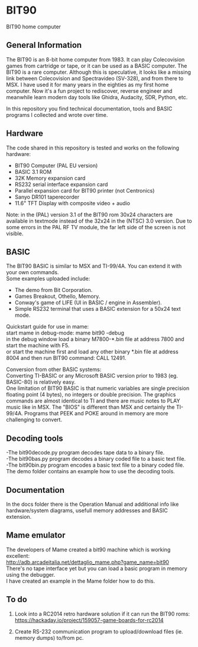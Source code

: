 # BIT90
BIT90 home computer

## General Information
The BIT90 is an 8-bit home computer from 1983. It can play Colecovision games from cartridge or tape, or it can be used as a BASIC computer. The BIT90 is a rare computer. Although this is speculative, it looks like a missing link between Colecovision and Spectravideo (SV-328), and from there to MSX. I have used it for many years in the eighties as my first home computer. Now it's a fun project to rediscover, reverse engineer and meanwhile learn modern day tools like Ghidra, Audacity, SDR, Python, etc. 
  
In this repository you find technical documentation, tools and BASIC programs I collected and wrote over time.

## Hardware
The code shared in this repository is tested and works on the following hardware:
- BIT90 Computer (PAL EU version)
- BASIC 3.1 ROM
- 32K Memory expansion card
- RS232 serial interface expansion card
- Parallel expansion card for BIT90 printer (not Centronics)
- Sanyo DR101 taperecorder
- 11.6" TFT Display with composite video + audio

Note: in the (PAL) version 3.1 of the BIT90 rom 30x24 characters are available in textmode instead of the 32x24 in the (NTSC) 3.0 version.
Due to some errors in the PAL RF TV module, the far left side of the screen is not visible.

## BASIC
The BIT90 BASIC is similar to MSX and TI-99/4A. You can extend it with your own commands.  
Some examples uploaded include: 
- The demo from Bit Corporation.  
- Games Breakout, Othello, Memory.    
- Conway's game of LIFE (UI in BASIC / engine in Assembler).    
- Simple RS232 terminal that uses a BASIC extension for a 50x24 text mode.  
  
Quickstart guide for use in mame:  
start mame in debug-mode: mame bit90 -debug  
in the debug window load a binary M7800-\*.bin file at address 7800 and start the machine with F5.  
or start the machine first and load any other binary \*.bin file at address 8004 and then run BIT90 command: CALL 12491.  
  
Conversion from other BASIC systems:  
Converting TI-BASIC or any Microsoft BASIC version prior to 1983 (eg. BASIC-80) is relatively easy.   
One limitation of BIT90 BASIC is that numeric variables are single precision floating point (4 bytes), no integers or double precision. The graphics commands are almost identical to TI and there are music notes to PLAY music like in MSX. The "BIOS" is different than MSX and certainly the TI-99/4A. Programs that PEEK and POKE around in memory are more challenging to convert.

## Decoding tools
-The bit90decode.py program decodes tape data to a binary file.  
-The bit90bas.py program decodes a binary coded file to a basic text file.  
-The bit90bin.py program encodes a basic text file to a binary coded file.  
The demo folder contains an example how to use the decoding tools.  

## Documentation
In the docs folder there is the Operation Manual and additional info like hardware/system diagrams, usefull memory addresses and BASIC extension.  

## Mame emulator
The developers of Mame created a bit90 machine which is working excellent:  
http://adb.arcadeitalia.net/dettaglio_mame.php?game_name=bit90  
There's no tape interface yet but you can load a basic program in memory using the debugger.  
I have created an example in the Mame folder how to do this.

## To do
1. Look into a RC2014 retro hardware solution if it can run the BIT90 roms:  
https://hackaday.io/project/159057-game-boards-for-rc2014  
  
2. Create RS-232 communication program to upload/download files (ie. memory dumps) to/from pc.




